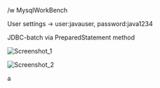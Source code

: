 /w MysqlWorkBench 

User settings -> user:javauser, password:java1234

JDBC-batch via PreparedStatement method

![Screenshot_1](https://user-images.githubusercontent.com/70575515/197750223-1c394591-665f-4314-bdd1-7db5d17d19d8.png)

![Screenshot_2](https://user-images.githubusercontent.com/70575515/197750229-37de5467-2e30-4416-8a69-a5658eb4484d.png)



a

